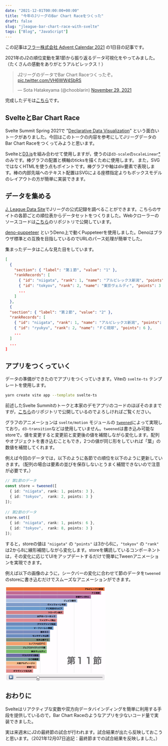 ```yaml
---
date: "2021-12-01T00:00:00+00:00"
title: "今年のJリーグのBar Chart Raceをつくった"
draft: false
slug: "jleague-bar-chart-race-with-svelte"
tags: ["Blog", "JavaScript"]
---
```


この記事は[フラー株式会社 Advent Calendar 2021](https://qiita.com/advent-calendar/2021/fuller-inc) の1日目の記事です。

2021年のJ2の順位変動を第1節から振り返るデータ可視化をやってみました。（たくさんの感動をありがとうアルビレックス！）

<blockquote class="twitter-tweet"><p lang="ja" dir="ltr">J2リーグのデータでBar Chart Raceつくったぞ。 <a href="https://t.co/VH6WW4SbRS">pic.twitter.com/VH6WW4SbRS</a></p>&mdash; Sota Hatakeyama (@chooblarin) <a href="https://twitter.com/chooblarin/status/1465331402501615620?ref_src=twsrc%5Etfw">November 29, 2021</a></blockquote>

完成したデモは[こちら](https://chooblarin.github.io/jleague-bar-chart-race/)です。

## SvelteとBar Chart Race

Svelte Summit Spring 2021で "[Declarative Data Visualization](https://www.youtube.com/watch?v=fnr9XWvjJHw&t=6369s)" という面白いトークがありました。今回はこのトークの内容を参考にしてJリーグデータのBar Chart Raceをつくってみようと思います。

Svelteと[D3.js](https://d3js.org/)を組み合わせて使用しますが，使うのは`d3-scale`の`scaleLinear`[*](https://github.com/d3/d3-scale#linear-scales)のみです。棒グラフの配置と横軸のticksを描くために使用します。
また，SVGではなくHTMLを使う点もポイントです。棒グラフや軸はdiv要素で表現します。棒の内部先端へのテキスト配置はSVGによる座標指定よりもボックスモデルのレイアウトの方が簡単に実装できます。

## データを集める

[J. League Data Site](https://data.j-league.or.jp/)でJリーグの公式記録を調べることができます。こちらのサイトの各節ごとの順位表からデータセットをつくりました。Webクローラーのソースコードは[こちら](https://github.com/chooblarin/jleague-stats-crawler)のリポジトリで公開しています。

[deno-puppeteer](https://deno.land/x/puppeteer) というDeno上で動くPuppeteerを使用しました。Denoはブラウザ標準との互換を目指しているのでURLのパース処理が簡単でした。

集まったデータはこんな見た目をしています。

```json
[
  {
    "section": { "label": "第１節", "value": "1" },
    "rankRecords": [
      { "id": "niigata", "rank": 1, "name": "アルビレックス新潟", "points": 3 },
      { "id": "tokyov", "rank": 2, "name": "東京ヴェルディ", "points": 3 },
      ...
    ]
  },
  {
  "section": { "label": "第２節", "value": "2" },
  "rankRecords": [
    { "id": "niigata", "rank": 1, "name": "アルビレックス新潟", "points": 6 },
    { "id": "ryukyu", "rank": 2, "name": "ＦＣ琉球", "points": 6 },
    ...
  ]
  ...
]
```

## アプリをつくっていく

データの準備ができたのでアプリをつくっていきます。Viteの `svelte-ts` テンプレートを使用します。

```sh
yarn create vite app --template svelte-ts
```

前述したSvelte Summitのトークと本家のデモアプリのコードのほぼそのままですが，[こちら](https://github.com/chooblarin/jleague-bar-chart-race)のリポジトリで公開しているのでよろしければご覧ください。

グラフのアニメーションは `svelte/motion` モジュールの [`tweened`](https://svelte.dev/docs#tweened)によって実現しており，`d3-transition`などは使用していません。`tweened`は書き込み可能なstoreで，値を変更すると変更前と変更後の値を補間しながら変化します。配列やオブジェクトを書き込むこともでき，2つの値が同じ形をしていれば「葉」の数値を補間してくれます。

例えば今回のデータでは，以下のように各節での順位を以下のように更新していきます。（配列の場合は要素の並びを保存しないとうまく補間できないので注意が必要です。）

```ts
// 第1節のデータ
const store = tweened([
  { id: "niigata", rank: 1, points: 3 },
  { id: "tokyov",  rank: 2, points: 3 }
]);

// 第2節のデータ
store.set([
  { id: "niigata", rank: 1, points: 6 },
  { id: "tokyov",  rank: 8, points: 3 }
]);
```

すると，storeの値は `"niigata"` の `"points"` は3から6に，`"tokyov"` の `"rank"` は2から8に線形補間しながら変化します。storeを購読しているコンポーネントは，その変化に応じてUIをアップデートするだけで簡単にTweenアニメーションを実現できます。

例えば以下の画像のように，シークバーの変化に合わせて節のデータを`tweened`のstoreに書き込むだけでスムーズなアニメーションができます。

<img src="/images/20211201/jleague-bar-chart-seekbar-demo.gif" width="320" height="300" style="margin: 0 auto;" />

## おわりに
Svelteはリアクティブな変数や双方向データバインディングを簡単に利用する手段を提供しているので，Bar Chart Raceのようなアプリを少ないコード量で実装できました。

実は来週末にJ2の最終節の試合が行われます。試合結果が出たら反映しておこうと思います。（2021年12月07日追記：最終節までの試合結果を反映しました。）